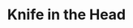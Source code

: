 ---
title: "Knife in the Head"
year: 1978
rating: 3
stars: "★★★"
rewatched: false
permalink: "knife-in-the-head"
watched_on: 2019-09-21
---